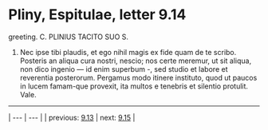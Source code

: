 # Pliny, Espitulae, letter 9.14

greeting. C. PLINIUS TACITO SUO S.



1. Nec ipse tibi plaudis, et ego nihil magis ex fide quam de te scribo. Posteris an aliqua cura nostri, nescio; nos certe meremur, ut sit aliqua, non dico ingenio — id enim superbum -, sed studio et labore et reverentia posterorum. Pergamus modo itinere instituto, quod ut paucos in lucem famam-que provexit, ita multos e tenebris et silentio protulit. Vale.



---

| --- | --- |
| previous: [9.13](../9.13/) | next: [9.15](../9.15/) |